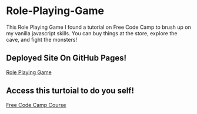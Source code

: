 # Role-Playing-Game

This Role Playing Game I found a tutorial on Free Code Camp to brush up on my vanilla javascript skills. You can buy things at the store, explore the cave, and fight the monsters! 

## Deployed Site On GitHub Pages!
[Role Playing Game](https://meganm672.github.io/Role-Playing-Game/)
## Access this turtoial to do you self!

[Free Code Camp Course](https://www.freecodecamp.org/learn/javascript-algorithms-and-data-structures-v8/)